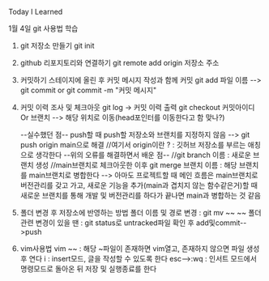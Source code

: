 Today I Learned

1월 4일
git 사용법 학습
1. git 저장소 만들기
    git init

2. github 리포지토리와 연결하기
    git remote add origin 저장소 주소

3. 커밋하기
    스테이지에 올린 후 커밋 메시지 작성과 함께 커밋
    git add 파일 이름 --> git commit or git commit -m "커밋 메시지"

4. 커밋 이력 조사 및 체크아웃
    git log -> 커밋 이력 출력
    git checkout 커밋아이디 Or 브랜치 --> 해당 위치로 이동(head포인터를 이동한다고 함 맞나?)

    --실수했던 점--
push할 때 push할 저장소와 브랜치를 지정하지 않음 --> git push origin main으로 해결
//여기서 origin이란 ? : 깃허브 저장소를 부르는 애칭으로 생각한다
    --위의 오류를 해결하면서 배운 점--
    //git branch 이름 : 새로운 브랜치 생성
    //main브랜치로 체크아웃한 이후 git merge 브랜치 이름 : 해당 브랜치를 main브랜치로 병합한다 --> 아마도 프로젝트할 때 메인 흐름은 main브랜치로 버전관리를 갖고 가고, 새로운 기능을 추가(main과 겹치지 않는 함수같은거)할 때 새로운 브랜치를 통해 개발 및 버전관리를 하다가 끝나면 main과 병합하는 것 같음
   
5. 폴더 변경 후 저장소에 반영하는 방법
    폴더 이름 및 경로 변경 : git mv ~~ ~~
    폴더 관련 변경이 있을 땐 : git status로 untracked파일 확인 후 add및commit-->push
6. vim사용법
    vim ~~ : 해당 ~파일이 존재하면 vim열고, 존재하지 않으면 파일 생성 후 연다
    i : insert모드, 글을 작성할 수 있도록 한다
    esc-->:wq  : 인서트 모드에서 명령모드로 돌아온 뒤 저장 및 실행종료를 한다 
